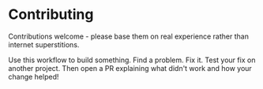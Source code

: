 # Contributing

Contributions welcome - please base them on real experience rather than internet superstitions.

Use this workflow to build something. Find a problem. Fix it. Test your fix on another project. Then open a PR explaining what didn't work and how your change helped! 

